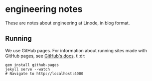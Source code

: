 # engineering notes

These are notes about engineering at Linode, in blog format.

## Running

We use GitHub pages. For information about running sites made with GitHub pages,
see [GitHub's docs](https://help.github.com/articles/using-jekyll-as-a-static-site-generator-with-github-pages/).
tl;dr:

    gem install github-pages
    jekyll serve --watch
    # Navigate to http://localhost:4000
